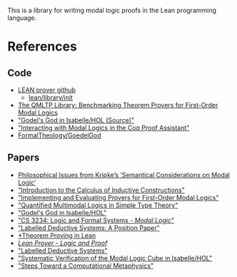 This is a library for writing modal logic proofs in the Lean programming
language.

# References
## Code
- [LEAN prover github](https://github.com/leanprover/lean/)
    - [lean/library/init](https://github.com/leanprover/lean/tree/master/library/init)
- [The QMLTP Library: Benchmarking Theorem Provers for First-Order Modal Logics](http://www.iltp.de/qmltp/)
- ["Godel's God in Isabelle/HOL (Source)"](https://www.isa-afp.org/entries/GoedelGod.shtml)
- ["Interacting with Modal Logics in the Coq Proof Assistant"](http://page.mi.fu-berlin.de/cbenzmueller/papers/C44.pdf)
- [FormalTheology/GoedelGod](https://github.com/FormalTheology/GoedelGod)

## Papers

- [Philosophical Issues from Kripke’s ‘Semantical Considerations on Modal Logic’](https://periodicos.ufsc.br/index.php/principia/article/view/1808-1711.2016v20n1p01/32583)
- ["Introduction to the Calculus of Inductive Constructions"](https://hal.inria.fr/hal-01094195/file/CIC.pdf)
- ["Implementing and Evaluating Provers for First-Order Modal Logics"](https://page.mi.fu-berlin.de/cbenzmueller/papers/C34.pdf)
- ["Quantified Multimodal Logics in Simple Type Theory"](https://arxiv.org/abs/0905.2435)
- ["Godel's God in Isabelle/HOL"](https://pdfs.semanticscholar.org/1405/8ca810f6180c25183a936316aea0b4098e88.pdf)
- ["CS 3234: Logic and Formal Systems - *Modal Logic*"](http://www.comp.nus.edu.sg/~cs3234/notes/Modal_Logic.pdf)
- ["Labelled Deductive Systems: A Position Paper"](https://projecteuclid.org/download/pdf_1/euclid.lnl/1235423708)
- [*Theorem Proving in Lean](https://leanprover.github.io/theorem_proving_in_lean/theorem_proving_in_lean.pdf)
- [*Lean Prover - Logic and Proof*](https://leanprover.github.io/logic_and_proof/logic_and_proof.pdf)
- ["Labelled Deductive Systems"](http://profs.scienze.univr.it/~vigano/events/lds-unilog05.pdf)
- ["Systematic Verification of the Modal Logic Cube in Isabelle/HOL"](https://arxiv.org/pdf/1507.08717.pdf)
- ["Steps Toward a Computational Metaphysics"](http://mally.stanford.edu/Papers/computation.pdf)
